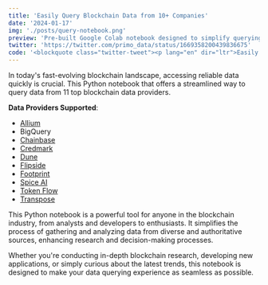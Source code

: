 ```yaml
---
title: 'Easily Query Blockchain Data from 10+ Companies'
date: '2024-01-17'
img: './posts/query-notebook.png'
preview: 'Pre-built Google Colab notebook designed to simplify querying data from leading blockchain data providers.'
twitter: 'https://twitter.com/primo_data/status/1669358200439836675'
code: '<blockquote class="twitter-tweet"><p lang="en" dir="ltr">Easily Query Blockchain Data.<br><br>Python notebook to query data from 11 leading blockchain data providers:<a href="https://twitter.com/AlliumLabs?ref_src=twsrc%5Etfw">@AlliumLabs</a><br>BigQuery<a href="https://twitter.com/ChainbaseHQ?ref_src=twsrc%5Etfw">@ChainbaseHQ</a><a href="https://twitter.com/coherentxyz?ref_src=twsrc%5Etfw">@coherentxyz</a><a href="https://twitter.com/credmarkhq?ref_src=twsrc%5Etfw">@credmarkhq</a><a href="https://twitter.com/DuneAnalytics?ref_src=twsrc%5Etfw">@DuneAnalytics</a><a href="https://twitter.com/flipsidecrypto?ref_src=twsrc%5Etfw">@flipsidecrypto</a><a href="https://twitter.com/Footprint_Data?ref_src=twsrc%5Etfw">@Footprint_Data</a><a href="https://twitter.com/spice_ai?ref_src=twsrc%5Etfw">@spice_ai</a><a href="https://twitter.com/TokenInsight?ref_src=twsrc%5Etfw">@TokenInsight</a><a href="https://twitter.com/TransposeData?ref_src=twsrc%5Etfw">@TransposeData</a><a href="https://t.co/CQ5PCb2l9s">https://t.co/CQ5PCb2l9s</a></p>&mdash; Primo Data (@primo_data) <a href="https://twitter.com/primo_data/status/1669358200439836675?ref_src=twsrc%5Etfw">June 15, 2023</a></blockquote> <script async src="https://platform.twitter.com/widgets.js" charset="utf-8"></script>'
---
```


In today's fast-evolving blockchain landscape, accessing reliable data quickly is crucial. This Python notebook that offers a streamlined way to query data from 11 top blockchain data providers.

**Data Providers Supported**:

- [Allium](https://allium.so)
- BigQuery
- [Chainbase](https://chainbase.com/)
- [Credmark](https://credmark.com/)
- [Dune](https://dune.com)
- [Flipside](https://flipsidecrypto.xyz/)
- [Footprint](https://www.footprint.network/)
- [Spice AI](https://spice.ai/)
- [Token Flow](https://tokenflow.live/)
- [Transpose](https://www.transpose.io/)

This Python notebook is a powerful tool for anyone in the blockchain industry, from analysts and developers to enthusiasts. It simplifies the process of gathering and analyzing data from diverse and authoritative sources, enhancing research and decision-making processes.

Whether you're conducting in-depth blockchain research, developing new applications, or simply curious about the latest trends, this notebook is designed to make your data querying experience as seamless as possible.
